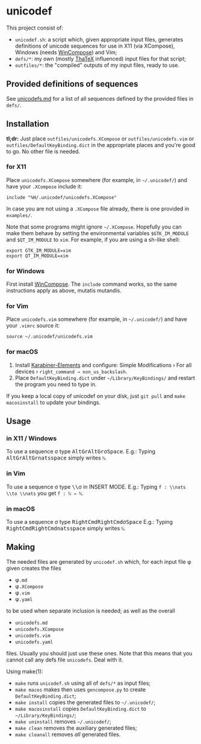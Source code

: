 # unicodef

This project consist of:

* `unicodef.sh`: a script which, given appropriate input files, generates definitions of unicode sequences for use in X11 (via XCompose), Windows (needs [WinCompose]) and Vim;
* `defs/*`: my own (mostly [ThaTeX] influenced) input files for that script;
* `outfiles/*`: the "compiled" outputs of my input files, ready to use.


## Provided definitions of sequences

See [unicodefs.md] for a list of all sequences defined by the provided files in `defs/`.


## Installation

**tl;dr:** Just place `outfiles/unicodefs.XCompose` or `outfiles/unicodefs.vim` or `outfiles/DefaultKeyBinding.dict` in the appropriate places and you're good to go.  No other file is needed.

### for X11
Place `unicodefs.XCompose` somewhere (for example, in `~/.unicodef/`) and have your `.XCompose` include it:
```
include "%H/.unicodef/unicodefs.XCompose"
```
In case you are not using a `.XCompose` file already, there is one provided in `examples/`.

Note that some programs might ignore `~/.XCompose`.  Hopefully you can make them behave by setting the environmental variables `$GTK_IM_MODULE` and `$QT_IM_MODULE` to `xim`.  For example, if you are using a sh-like shell:
```
export GTK_IM_MODULE=xim
export QT_IM_MODULE=xim
```

### for Windows
First install [WinCompose].
The `include` command works, so the same instructions apply as above, mutatis mutandis.

### for Vim
Place `unicodefs.vim` somewhere (for example, in `~/.unicodef/`) and have your `.vimrc` source it:
```
source ~/.unicodef/unicodefs.vim
```

### for macOS
1. Install [Karabiner-Elements] and configure: Simple Modifications › For all devices › `right_command → non_us_backslash`.
2. Place `DefaultKeyBinding.dict` under `~/Library/KeyBindings/` and restart the program you need to type in.

If you keep a local copy of unicodef on your disk, just `git pull` and `make macosinstall` to update your bindings.



## Usage

### in X11 / Windows
To use a sequence σ type <kbd>AltGr</kbd><kbd>AltGr</kbd>σ<kbd>Space</kbd>.
E.g.: Typing <kbd>AltGr</kbd><kbd>AltGr</kbd><kbd>n</kbd><kbd>a</kbd><kbd>t</kbd><kbd>s</kbd><kbd>space</kbd> simply writes `ℕ`.

### in Vim
To use a sequence σ type <kbd>\\</kbd><kbd>\\</kbd>σ in INSERT MODE.
E.g.: Typing `f : \\nats \\to \\nats` you get `f : ℕ → ℕ`.

### in macOS
To use a sequence σ type <kbd>RightCmd</kbd><kbd>RightCmd</kbd>σ<kbd>Space</kbd>
E.g.: Typing <kbd>RightCmd</kbd><kbd>RightCmd</kbd><kbd>n</kbd><kbd>a</kbd><kbd>t</kbd><kbd>s</kbd><kbd>space</kbd> simply writes `ℕ`.

## Making

The needed files are generated by `unicodef.sh` which, for each input file φ given creates the files

* φ`.md`
* φ`.XCompose`
* φ`.vim`
* φ`.yaml`

to be used when separate inclusion is needed; as well as the overall

* `unicodefs.md`
* `unicodefs.XCompose`
* `unicodefs.vim`
* `unicodefs.yaml`

files.  Usually you should just use these ones.
Note that this means that you cannot call any defs file `unicodefs`.  Deal with it.

Using make(1):

* `make` runs `unicodef.sh` using all of `defs/*` as input files;
* `make macos` makes then uses `gencompose.py` to create `DefaultKeyBinding.dict`;
* `make install` copies the generated files to `~/.unicodef/`;
* `make macosinstall` copies `DefaultKeyBinding.dict` to `~/Library/KeyBindings/`;
* `make uninstall` removes `~/.unicodef/`;
* `make clean` removes the auxiliary generated files;
* `make cleanall` removes *all* generated files.


[unicodefs.md]: outfiles/unicodefs.md
[ThaTeX]:       https://github.com/tsouanas/thatex
[WinCompose]:   https://github.com/samhocevar/wincompose
[Karabiner-Elements]: https://karabiner-elements.pqrs.org

